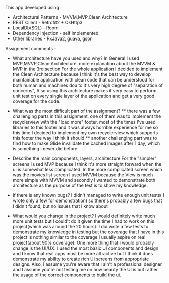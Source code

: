 This app developed using :
* Architectural Patterns - MVVM,MVP,Clean Architecture
* REST Client - Retrofit2 + OkHttp3
* LocalDb(SQL) - Room
* Dependency Injection - self implemented
* Other libraries - RxJava2, guava, gson

Assignment comments -

* What   architecture   have   you   used   and   why?
In General I used MVP,MVVP,Clean Architecture. more explanation about the MVVM & MVP in the 3rd section
For the whole application I decided to implement the Clean Architecture because I think it's the best way to develop maintainable application with clean code that can be understood for both human and machines dou to it's very high degree of "separation of concerns", Also using this architecture makes it very easy to perform unit test on every single layer of the application and get a very good coverage for the code.

* What   was   the   most   difficult   part   of   the   assignment?
** there was a few challenging parts in this assignment, one of them was to implement the recyclerview with the "load more" footer. most of the times I've used libraries to this footer and it was always horrible experience for me so this time I decided to implement my own recyclerview which supports this footer the way I think it should
** another challenging part was to find how to make Glide invalidate the cached images after 1 day, which is something I never did before

* Describe   the   main   components,   layers,   architecture
For the "simpler" screens I used MVP because I think it's more straight forward when the ui is somewhat less complicated.
In the more complicated screen which was the movies list screen I used MVVM because the View is much more simple with MVVM and secondly I wanted to demonstrate both architecture as the purpose of the test is to show my knowledge.

* if   there   is   any   known   bugs?
I didn't managed to write enough unit tests( I wrote only a few for demonstration) so there's probably a few bugs that I didn't found, but no issues that I know about
* What   would   you   change   in   the   project?
I would definitely write much more unit tests but I could't do it given the time I had to work on this project(which was around the 20 hours).
I did write a few tests to demonstrate my knowledge in testing but the coverage that I have in this project is nothing similar to the coverage I usually aspire on real project(about 90% coverage).
One more thing that I would probably change is the UI/UX. I used the most basic UI components and design and I know that real apps must be more attractive but I think it does demonstrate my ability to create rich UI screens from appropriate designs.
Also, I assume you're aware that I ain't a professional designer and I assume you're not testing me on how beauty the UI is but rather the usage of the correct components to build the ui.

